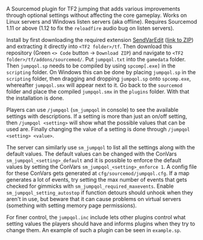 A Sourcemod plugin for TF2 jumping that adds various improvements through optional settings without affecting the core gameplay. Works on Linux servers and Windows listen servers (aka offline). Requires Sourcemod 1.11 or above (1.12 to fix the `reloadfire` audio bug on listen servers).

Install by first downloading the required extension [SendVarEdit](https://github.com/chrb22/sendvaredit) ([link to ZIP](https://github.com/chrb22/sendvaredit/releases/download/v1.0.0/sendvaredit_tf2_v1.0.0.zip)) and extracting it directly into `<TF2 folder>/tf`. Then download this repository (Green `<> Code` button -> `Download ZIP`) and navigate to `<TF2 folder>/tf/addons/sourcemod/`. Put `jumpqol.txt` into the `gamedata` folder. Then `jumpqol.sp` needs to be compiled by using `spcomp[.exe]` in the `scripting` folder. On Windows this can be done by placing `jumpqol.sp` in the `scripting` folder, then dragging and dropping `jumpqol.sp` onto `spcomp.exe`, whereafter `jumpqol.smx` will appear next to it. Go back to the `sourcemod` folder and place the compiled `jumpqol.smx` in the `plugins` folder. With that the installation is done.

Players can use `/jumpqol` (`sm_jumpqol` in console) to see the available settings with descriptions. If a setting is more than just an on/off setting, then `/jumpqol <setting>` will show what the possible values that can be used are. Finally changing the value of a setting is done through `/jumpqol <setting> <value>`.

The server can similarly use `sm_jumpqol` to list all the settings along with the default values. The default values can be changed with the ConVars `sm_jumpqol_<setting>_default` and it is possible to enforce the default values by setting the ConVars `sm_jumpqol_<setting>_enforce 1`. A config file for these ConVars gets generated at `cfg/sourcemod/jumpqol.cfg`. If a map generates a lot of events, try setting the max number of events that gets checked for gimmicks with `sm_jumpqol_required_maxevents`. Enable `sm_jumpqol_setting_autostop` if function detours should unhook when they aren't in use, but beware that it can cause problems on virtual servers (something with setting memory page permissions).

For finer control, the `jumpqol.inc` include lets other plugins control what setting values the players should have and informs plugins when they try to change them. An example of such a plugin can be seen in `example.sp`.